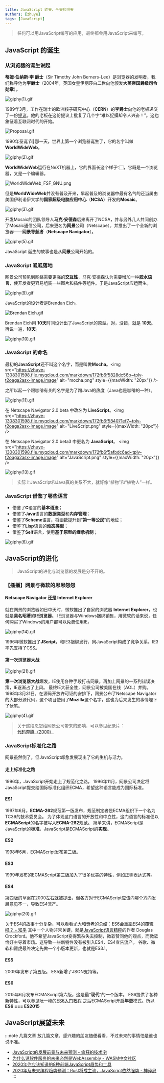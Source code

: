 ```yaml
---
title: JavaScript 昨天、今天和明天
authors: [zhuye]
tags: [JavaScript]
---
```


> 任何可以用JavaScript编写的应用，最终都会用JavaScript来编写。

<!--truncate-->

## JavaScript 的诞生

### 从浏览器的诞生说起

**蒂姆·伯纳斯·李 爵士**（Sir Timothy John Berners-Lee）是浏览器的发明者，我们称呼他为**李爵士**（2004年，英国女皇伊丽莎白二世向他颁发**大英帝国爵级司令勋章**）。

![giphy(1).gif](https://zhuye-1308301598.file.myqcloud.com/markdown/172fb6f53620ab3d~tplv-t2oaga2asx-image.image)

1989年3月，工作在瑞士的欧洲核子研究中心（**CERN**）的**李爵士**向他的老板递交了一份[提议](http://info.cern.ch/Proposal.html)。他的老板在这份提议上批复了几个字“难以捉摸却令人兴奋！”。这也象征着互联网时代的开始。

![Proposal.gif](https://zhuye-1308301598.file.myqcloud.com/markdown/172fb6f5363e96db~tplv-t2oaga2asx-image.image)

1990年圣诞节🎄那一天，世界上第一个浏览器诞生了，它的名字叫做**WorldWideWeb**。

![giphy(2).gif](https://zhuye-1308301598.file.myqcloud.com/markdown/172fb6f53b018867~tplv-t2oaga2asx-image.image)


**WorldWideWeb**运行在NeXT机器上，它的界面长这个样子👇🏻，它既是一个浏览器，又是一个编辑器。


![WorldWideWeb_FSF_GNU.png](https://zhuye-1308301598.file.myqcloud.com/markdown/172fb6f53b190d90~tplv-t2oaga2asx-image.image)

但是**WorldWideWeb**并没有普及开来，早起普及的浏览器中最有名气的还当属由美国伊利诺伊大学的**国家超级电脑应用中心**（**NCSA**）开发的**Mosaic**。

![giphy(3).gif](https://zhuye-1308301598.file.myqcloud.com/markdown/172fb6f53b2796ec~tplv-t2oaga2asx-image.image)

开发Mosaic的团队领导人**马克·安德森**后来离开了NCSA，并与另外几人共同创办了Mosaic通信公司，后来更名为**网景**公司（Netscape），并推出了一个全新的浏览器——**网景导航者**（**Netscape Navigator**）。

![giphy(5).gif](https://zhuye-1308301598.file.myqcloud.com/markdown/172fb6f53b3017e0~tplv-t2oaga2asx-image.image)

JavaScript 诞生的故事也是从**网景**公司开始的。

### JavaScript 呱呱落地

网景公司预见到网络需要更强的**交互性**，马克·安德森认为需要增加一种**胶水语言**，使开发者更容易组装一些图片和插件等组件。于是JavaScript应运而生。

![giphy(9).gif](https://zhuye-1308301598.file.myqcloud.com/markdown/172fb6f570f0af8d~tplv-t2oaga2asx-image.image)

JavaScript的设计者是Brendan Eich。

![Brendan Eich.gif](https://zhuye-1308301598.file.myqcloud.com/markdown/172fb6f57844014e~tplv-t2oaga2asx-image.image)

Brendan Eich用 **10天**时间设计出了JavaScript的原型。对，没错，就是 **10天**。再说一遍，**10天**。

![giphy(10).gif](https://zhuye-1308301598.file.myqcloud.com/markdown/172fb6f57e37998f~tplv-t2oaga2asx-image.image)

### JavaScript 的命名

最初的**JavaScript**还不叫这个名字，而是叫做**Mocha**。<img src="https://zhuye-1308301598.file.myqcloud.com/markdown/172fb6f5828dc56b~tplv-t2oaga2asx-image.image" alt="mocha.png" style={{maxWidth: "20px"}} />

之所以起一个跟咖啡有关的名字是为了蹭Java的热度（Java也是咖啡的一种）。

![giphy(11).gif](https://zhuye-1308301598.file.myqcloud.com/markdown/172fb6f5846e9bae~tplv-t2oaga2asx-image.image)

在 Netscape Navigator 2.0 beta 中改名为 **LiveScript**。<img src="https://zhuye-1308301598.file.myqcloud.com/markdown/172fb6f584071ef7~tplv-t2oaga2asx-image.image" alt="LiveScript.png" style={{maxWidth: "20px"}} />

在 Netscape Navigator 2.0 beta3 中更名为 **JavaScript**。 <img src="https://zhuye-1308301598.file.myqcloud.com/markdown/172fb6f5afbdc6ad~tplv-t2oaga2asx-image.image" alt="JavaScript.png" style={{maxWidth: "20px"}} />

![giphy(13).gif](https://zhuye-1308301598.file.myqcloud.com/markdown/172fb6f5b429d219~tplv-t2oaga2asx-image.image)

> 实际上JavaScript和Java真的关系不大，就好像“植物”和“植物人”一样。

### JavaScript 借鉴了哪些语言

- 借鉴了**C**语言的**基本语法**；
- 借鉴了**Java**语言的**数据类型**和**内存管理**；
- 借鉴了**Scheme**语言，将函数提升到“**第一等公民**”的地位；
- 借鉴了**Lisp**语言的**动态类型**；
- 借鉴了**Self**语言，使用**基于原型的继承机制**；

![giphy(6).gif](https://zhuye-1308301598.file.myqcloud.com/markdown/172fb6f601de153c~tplv-t2oaga2asx-image.image)

## JavaScript的进化

> JavaScript的进化与浏览器的发展是分不开的。

### 【插播】网景与微软的恩恩怨怨

#### Netscape Navigator 还是 Internet Explorer

就在网景的浏览器如日中天时，微软推出了自家的浏览器 **Internet Explorer**，也就是**臭名昭著**的**IE浏览器**。
IE浏览器与Windows捆绑销售，用微软的话来说，任何购买了Windows的用户都可以免费使用IE。

![giphy(14).gif](https://zhuye-1308301598.file.myqcloud.com/markdown/172fb6f601d7eb22~tplv-t2oaga2asx-image.image)

1996年微软推出了**JScript**，和IE3捆绑发行，同JavaScript构成了竞争关系。IE3率先支持了CSS。

#### 第一次浏览器大战

![giphy(21).gif](https://zhuye-1308301598.file.myqcloud.com/markdown/172fb6f601e93747~tplv-t2oaga2asx-image.image)

**第一次浏览器大战**爆发，IE使用各种手段打击网景，再加上网景的一系列错误决策，IE逐渐占了上风。
最终IE大获全胜，网景公司被美国在线（AOL）并购。
1998年3月31日，在源码开放许可证的安排下，网景公布了Netscape Navigator的大部分源代码，这个项目使用了**Mozilla**这个名字，这也为后来发生的事情埋下了伏笔。

![giphy(4).gif](https://zhuye-1308301598.file.myqcloud.com/markdown/172fb6f6072afb9a~tplv-t2oaga2asx-image.image)

> 关于这段恩怨给网景公司带来的影响，可以参见纪录片：[代码奔腾（2000）](https://www.bilibili.com/video/av15989846?from=search&seid=10504290183249367310)

### JavaScript标准化之路

网景虽然倒了，但JavaScript却愈发展现出了它的生机与活力。

#### 走上标准化之路

1996年，JavaScript开始走上了规范化之路。
1996年11月，网景公司决定将JavaScript提交给国际标准化组织ECMA，希望这种语言能成为国际标准。

#### ES1

1997年6月，**ECMA-262**规范第一版发布，规范制定者是ECMA组织下一个名为TC39的技术委员会。
为了体现这门语言的开放性和中立性，这门语言的标准便以**ECMAScript**的名字被写入**ECMA-262**规范。
简单来讲，ECMAScript是JavaScript的**标准**，JavaScript是ECMAScript的**实现**。

#### ES2

1998年6月，ECMAScript发布第二版。

#### ES3

1999年发布的ECMAScript第三版加入了很多优美的特性，例如正则表达式等。

#### ES4

第四版的草案在2000左右就被提出，但各方对于ECMAScript应该向哪个方向发展意见不一，导致ES4流产。

![giphy(20).gif](https://zhuye-1308301598.file.myqcloud.com/markdown/172fb6f60f30f8c6~tplv-t2oaga2asx-image.image)

关于ES4的故事十分复杂，可以看看尤大和贺老的总结：[ES6会重蹈ES4的覆辙吗？ - 知乎](https://www.zhihu.com/question/24715618/answer/34794413)
其中一个人物非常关键，就是[JavaScript语言精粹](https://www.itpanda.net/book/334)的作者 Douglas Crockford。他不希望JavaScript变得繁杂失去控制，微软赞同他的观点，而微软恰好主导着市场。这导致一些新特性没有被引入ES4，ES4宣告流产。
谷歌、微软和雅虎最终决定先做一个小版本更新，也就是ES3.1。

#### ES5

2009年发布了第五版。
ES5新增了JSON支持等。

#### ES6

2015年6月发布ECMAScript第六版，这是最“**现代**”的一个版本。
ES6提供了各种新特性，可以参见阮一峰的[ES6入门教程](https://es6.ruanyifeng.com/)
之后ECMAScript开启**年更**模式。所以**ES6 === ES2015**

## JavaScript展望未来

:::note 几篇文章
放几篇文章，感兴趣的朋友随便看看，不过未来的事情怕是谁也说不准。
- [JavaScript的发展前景与未来预测 - 疯狂的技术宅](https://segmentfault.com/a/1190000019774239#item-2)
- [为什么说软件服务的未来必然是WebAssembly - WASM中文社区](https://segmentfault.com/a/1190000021172497)
- [2020年你应该知道的8种前端JavaScript趋势和工具](https://www.infoq.cn/article/VdJX0JkmSm_dkJBgF23r)
- [2020年及未来编程趋势预测：Rust将成主流，JavaScript依然强势 - 神译局](https://36kr.com/p/5233792)
:::